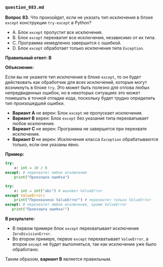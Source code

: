 ### `question_083.md`

**Вопрос 83.** Что произойдет, если не указать тип исключения в блоке `except` конструкции `try-except` в Python?

- A. Блок `except` пропустит все исключения. 
- B. Блок `except` перехватит все исключения, независимо от их типа. 
- C. Программа немедленно завершится с ошибкой. 
- D. Блок `except` обработает только исключения типа `Exception`. 


**Правильный ответ: B**

**Объяснение:**

Если вы не укажете тип исключения в блоке `except`, то он будет действовать как обработчик для всех исключений, которые могут возникнуть в блоке `try`. Это может быть полезно для отлова любых непредвиденных ошибок, но в некоторых ситуациях это может помешать в точной отладке кода, поскольку будет трудно определить тип произошедшей ошибки.

*   **Вариант A** не верен: Блок `except` не пропускает исключения.
*   **Вариант B** верен: Блок `except` без указания типа перехватывает любое исключение.
*   **Вариант C** не верен: Программа не завершится при перехвате исключения.
*   **Вариант D** не верен: Исключения класса `Exception` обрабатываются только, если они указаны явно.

**Пример:**

```python
try:
    x: int = 10 / 0
except: # перехватит любое исключение
    print("Произошла ошибка")

try:
    x: int = int("abc") # вызовет ValueError
except ValueError:
    print("Перехвачено ValueError") # перехватит только ValueError
except: # перехватит любое исключение, кроме ValueError
   print("Произошла ошибка!")
```

**В результате:**

*   В первом примере блок `except` перехватывает исключение `ZeroDivisionError`.
*   Во втором примере, первое `except` перехватывает `ValueError`, а второе `except`  не будет выполняться, так как исключение уже было обработано.

Таким образом, **вариант B** является правильным.
